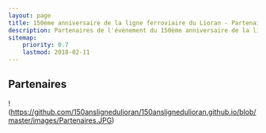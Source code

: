 ```yaml
---
layout: page
title: 150ème anniversaire de la ligne ferroviaire du Lioran - Partenaires
description: Partenaires de l'évènement du 150ème anniversaire de la ligne ferroviaire du Lioran
sitemap:
    priority: 0.7
    lastmod: 2018-02-11
---
```

## Partenaires

!(https://github.com/150anslignedulioran/150anslignedulioran.github.io/blob/master/images/Partenaires.JPG)
